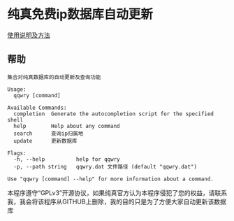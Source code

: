 # 纯真免费ip数据库自动更新
[使用说明及方法](https://mcenjoy.cn/1271/)

## 帮助
```
集合对纯真数据库的自动更新及查询功能
 
Usage:
  qqwry [command]
 
Available Commands:
  completion  Generate the autocompletion script for the specified shell
  help        Help about any command
  search      查询ip归属地
  update      更新数据库
 
Flags:
  -h, --help          help for qqwry
  -p, --path string   qqwry.dat 文件路径 (default "qqwry.dat")
 
Use "qqwry [command] --help" for more information about a command.
```

本程序遵守“GPLv3”开源协议，如果纯真官方认为本程序侵犯了您的权益，请联系我，我会将该程序从GITHUB上删除，我的目的只是为了方便大家自动更新该数据库